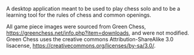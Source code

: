 A desktop application meant to be used to play chess solo and to be a learning tool for the rules of chess and common openings.

All game piece images were sourced from Green Chess, https://greenchess.net/info.php?item=downloads, and were not modified.
Green Chess uses the creative commons Attribution-ShareAlike 3.0 lisacense, https://creativecommons.org/licenses/by-sa/3.0/.

